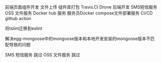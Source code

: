 前端页面组件开发  文件上传
组件库打包 Travis.CI Drone
后端开发  SMS短信服务  OSS 文件服务 Docker hub 服务  服务员Docker compose文件部署服务 CI/CD  github action



将tslint迁移到eslint

解决egg-mongoose中的mongoose版本和本地开发安装的mongoose版本不匹配导致的问题 

SMS 短信服务   跳过
OSS 文件服务   跳过